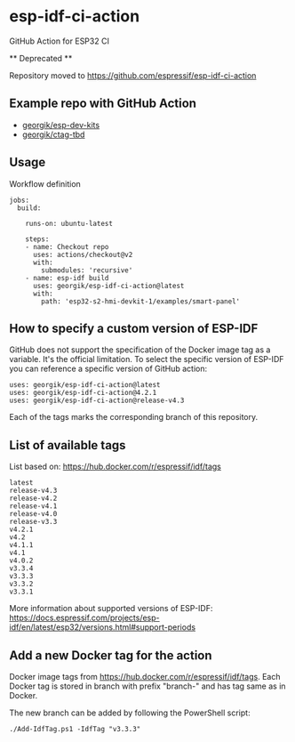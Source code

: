 # esp-idf-ci-action

GitHub Action for ESP32 CI

** Deprecated **

Repository moved to https://github.com/espressif/esp-idf-ci-action

## Example repo with GitHub Action

- [georgik/esp-dev-kits](https://github.com/georgik/esp-dev-kits/blob/feature/github_action_build/.github/workflows/build-smart-panel.yml)
- [georgik/ctag-tbd](https://github.com/georgik/ctag-tbd/blob/master/.github/workflows/draft-release.yml)

## Usage

Workflow definition

```
jobs:
  build:

    runs-on: ubuntu-latest

    steps:
    - name: Checkout repo
      uses: actions/checkout@v2
      with:
        submodules: 'recursive'
    - name: esp-idf build
      uses: georgik/esp-idf-ci-action@latest
      with:
        path: 'esp32-s2-hmi-devkit-1/examples/smart-panel'
```

## How to specify a custom version of ESP-IDF

GitHub does not support the specification of the Docker image tag as a variable.
It's the official limitation. To select the specific version of ESP-IDF you
can reference a specific version of GitHub action:

```
uses: georgik/esp-idf-ci-action@latest
uses: georgik/esp-idf-ci-action@4.2.1
uses: georgik/esp-idf-ci-action@release-v4.3
```

Each of the tags marks the corresponding branch of this repository.

## List of available tags

List based on: https://hub.docker.com/r/espressif/idf/tags

```
latest
release-v4.3
release-v4.2
release-v4.1
release-v4.0
release-v3.3
v4.2.1
v4.2
v4.1.1
v4.1
v4.0.2
v3.3.4
v3.3.3
v3.3.2
v3.3.1
```

More information about supported versions of ESP-IDF: https://docs.espressif.com/projects/esp-idf/en/latest/esp32/versions.html#support-periods

## Add a new Docker tag for the action

Docker image tags from https://hub.docker.com/r/espressif/idf/tags.
Each Docker tag is stored in branch with prefix "branch-" and has tag same as in Docker.

The new branch can be added by following the PowerShell script:

```
./Add-IdfTag.ps1 -IdfTag "v3.3.3"
```
